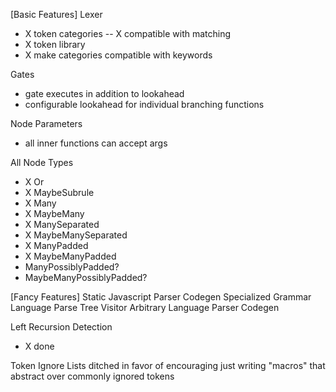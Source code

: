 [Basic Features]
Lexer
- X token categories
-- X compatible with matching
- X token library
- X make categories compatible with keywords

Gates
- gate executes in addition to lookahead
- configurable lookahead for individual branching functions

Node Parameters
- all inner functions can accept args

All Node Types
- X Or
- X MaybeSubrule
- X Many
- X MaybeMany
- X ManySeparated
- X MaybeManySeparated
- X ManyPadded
- X MaybeManyPadded
- ManyPossiblyPadded?
- MaybeManyPossiblyPadded?

[Fancy Features]
Static Javascript Parser Codegen
Specialized Grammar Language
Parse Tree Visitor
Arbitrary Language Parser Codegen




Left Recursion Detection
- X done

Token Ignore Lists
ditched in favor of encouraging just writing "macros" that abstract over commonly ignored tokens
